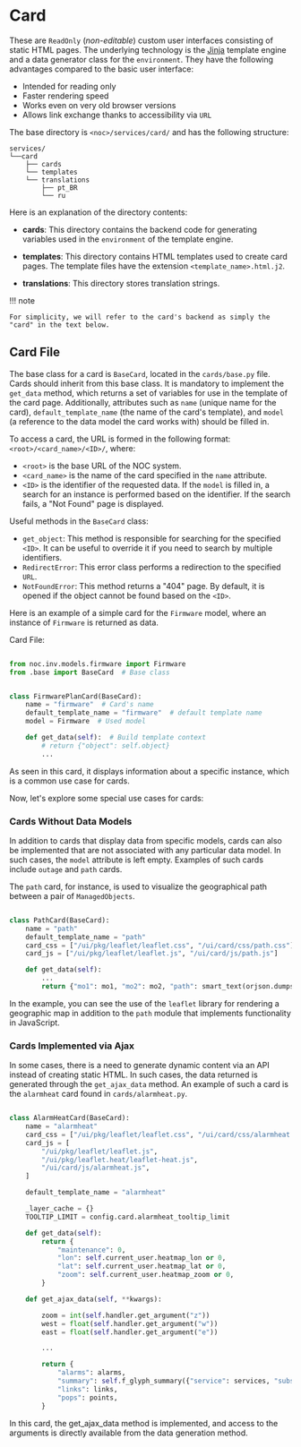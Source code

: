 # Card

These are `ReadOnly` (*non-editable*) custom user interfaces consisting of static HTML pages. The underlying technology is the [Jinja](https://jinja.palletsprojects.com) template engine and a data generator class for the `environment`. They have the following advantages compared to the basic user interface:

* Intended for reading only
* Faster rendering speed
* Works even on very old browser versions
* Allows link exchange thanks to accessibility via `URL`

The base directory is `<noc>/services/card/` and has the following structure:

```
services/
└──card
    ├── cards
    └── templates
    └── translations
        ├── pt_BR
        └── ru

```

Here is an explanation of the directory contents:

- **cards**: This directory contains the backend code for generating variables used in the `environment` of the template engine.

- **templates**: This directory contains HTML templates used to create card pages. The template files have the extension `<template_name>.html.j2`.

- **translations**: This directory stores translation strings.

!!! note

    For simplicity, we will refer to the card's backend as simply the "card" in the text below.

## Card File

The base class for a card is `BaseCard`, located in the `cards/base.py` file. Cards should inherit from this base class. 
It is mandatory to implement the `get_data` method, which returns a set of variables for use in the template of the card page. 
Additionally, attributes such as `name` (unique name for the card), `default_template_name` (the name of the card's template), and `model` (a reference to the data model the card works with) should be filled in.

To access a card, the URL is formed in the following format: `<root>/<card_name>/<ID>/`, where:

- `<root>` is the base URL of the NOC system.
- `<card_name>` is the name of the card specified in the `name` attribute.
- `<ID>` is the identifier of the requested data. If the `model` is filled in, a search for an instance is performed based on the identifier. If the search fails, a "Not Found" page is displayed.

Useful methods in the `BaseCard` class:

- `get_object`: This method is responsible for searching for the specified `<ID>`. It can be useful to override it if you need to search by multiple identifiers.
- `RedirectError`: This error class performs a redirection to the specified `URL`.
- `NotFoundError`: This method returns a "404" page. By default, it is opened if the object cannot be found based on the `<ID>`.

Here is an example of a simple card for the `Firmware` model, where an instance of `Firmware` is returned as data.

Card File:

```python

from noc.inv.models.firmware import Firmware
from .base import BaseCard  # Base class


class FirmwarePlanCard(BaseCard):
    name = "firmware"  # Card's name
    default_template_name = "firmware"  # default template name
    model = Firmware  # Used model

    def get_data(self):  # Build template context
        # return {"object": self.object}
        ...
```

As seen in this card, it displays information about a specific instance, which is a common use case for cards.

Now, let's explore some special use cases for cards:

### Cards Without Data Models

In addition to cards that display data from specific models, cards can also be implemented that are not associated with any particular data model. In such cases, the `model` attribute is left empty. Examples of such cards include `outage` and `path` cards.

The `path` card, for instance, is used to visualize the geographical path between a pair of `ManagedObjects`.

```python

class PathCard(BaseCard):
    name = "path"
    default_template_name = "path"
    card_css = ["/ui/pkg/leaflet/leaflet.css", "/ui/card/css/path.css"]
    card_js = ["/ui/pkg/leaflet/leaflet.js", "/ui/card/js/path.js"]

    def get_data(self):
        ...
        return {"mo1": mo1, "mo2": mo2, "path": smart_text(orjson.dumps(path))}
```

In the example, you can see the use of the `leaflet` library for rendering a geographic map in addition to the `path` module that implements functionality in JavaScript.

### Cards Implemented via Ajax

In some cases, there is a need to generate dynamic content via an API instead of creating static HTML. In such cases, the data returned is generated through the `get_ajax_data` method. An example of such a card is the `alarmheat` card found in `cards/alarmheat.py`.

```python

class AlarmHeatCard(BaseCard):
    name = "alarmheat"
    card_css = ["/ui/pkg/leaflet/leaflet.css", "/ui/card/css/alarmheat.css"]
    card_js = [
        "/ui/pkg/leaflet/leaflet.js",
        "/ui/pkg/leaflet.heat/leaflet-heat.js",
        "/ui/card/js/alarmheat.js",
    ]

    default_template_name = "alarmheat"

    _layer_cache = {}
    TOOLTIP_LIMIT = config.card.alarmheat_tooltip_limit

    def get_data(self):
        return {
            "maintenance": 0,
            "lon": self.current_user.heatmap_lon or 0,
            "lat": self.current_user.heatmap_lat or 0,
            "zoom": self.current_user.heatmap_zoom or 0,
        }

    def get_ajax_data(self, **kwargs):

        zoom = int(self.handler.get_argument("z"))
        west = float(self.handler.get_argument("w"))
        east = float(self.handler.get_argument("e"))

        ...

        return {
            "alarms": alarms,
            "summary": self.f_glyph_summary({"service": services, "subscriber": subscribers}),
            "links": links,
            "pops": points,
        }

```

In this card, the get_ajax_data method is implemented, and access to the arguments is directly available from the data generation method.